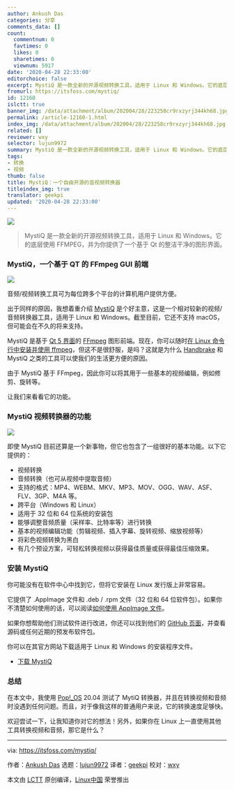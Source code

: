 ```yaml
---
author: Ankush Das
categories: 分享
comments_data: []
count:
  commentnum: 0
  favtimes: 0
  likes: 0
  sharetimes: 0
  viewnum: 5917
date: '2020-04-28 22:33:00'
editorchoice: false
excerpt: MystiQ 是一款全新的开源视频转换工具，适用于 Linux 和 Windows。它的底层使用 FFMPEG，并为你提供了一个基于 Qt 的整洁干净的图形界面。
fromurl: https://itsfoss.com/mystiq/
id: 12160
islctt: true
banner_img: /data/attachment/album/202004/28/223258cr9rxzyrj344kh68.jpg
permalink: /article-12160-1.html
index_img: /data/attachment/album/202004/28/223258cr9rxzyrj344kh68.jpg.thumb.jpg
related: []
reviewer: wxy
selector: lujun9972
summary: MystiQ 是一款全新的开源视频转换工具，适用于 Linux 和 Windows。它的底层使用 FFMPEG，并为你提供了一个基于 Qt 的整洁干净的图形界面。
tags:
- 转换
- 视频
thumb: false
title: MystiQ：一个自由开源的音视频转换器
titleindex_img: true
translator: geekpi
updated: '2020-04-28 22:33:00'
---
```


![](/data/attachment/album/202004/28/223258cr9rxzyrj344kh68.jpg)



> 
> MystiQ 是一款全新的开源视频转换工具，适用于 Linux 和 Windows。它的底层使用 FFMPEG，并为你提供了一个基于 Qt 的整洁干净的图形界面。
> 
> 
> 


### MystiQ，一个基于 QT 的 FFmpeg GUI 前端


![](/data/attachment/album/202004/28/223338yy3uu3fpij2iyr5j.jpg)


音频/视频转换工具可为每位跨多个平台的计算机用户提供方便。


出于同样的原因，我想着重介绍 [MystiQ](https://mystiqapp.com/) 是个好主意，这是一个相对较新的视频/音频转换器工具，适用于 Linux 和 Windows。截至目前，它还不支持 macOS，但可能会在不久的将来支持。


MystiQ 是基于 [Qt 5 界面](https://www.qt.io/)的 [FFmpeg](https://www.ffmpeg.org/) 图形前端。现在，你可以随时[在 Linux 命令行中安装并使用 ffmpeg](https://itsfoss.com/ffmpeg/)，但这不是很舒服，是吗？这就是为什么 [Handbrake](https://itsfoss.com/handbrake/) 和 MystiQ 之类的工具可以使我们的生活更方便的原因。


由于 MystiQ 基于 FFmpeg，因此你可以将其用于一些基本的视频编辑，例如修剪、旋转等。


让我们来看看它的功能。


### MystiQ 视频转换器的功能


![](/data/attachment/album/202004/28/223316scmmfaamia2o0mim.jpg)


即使 MystiQ 目前还算是一个新事物，但它也包含了一组很好的基本功能。以下它提供的：


* 视频转换
* 音频转换（也可从视频中提取音频）
* 支持的格式：MP4、WEBM、MKV、MP3、MOV、OGG、WAV、ASF、FLV、3GP、M4A 等。
* 跨平台（Windows 和 Linux）
* 适用于 32 位和 64 位系统的安装包
* 能够调整音频质量（采样率、比特率等）进行转换
* 基本的视频编辑功能（剪辑视频、插入字幕、旋转视频、缩放视频等）
* 将彩色视频转换为黑白
* 有几个预设方案，可轻松转换视频以获得最佳质量或获得最佳压缩效果。


### 安装 MystiQ


你可能没有在软件中心中找到它，但将它安装在 Linux 发行版上非常容易。


它提供了 .AppImage 文件和 .deb / .rpm 文件（32 位和 64 位软件包）。如果你不清楚如何使用的话，可以阅读[如何使用 AppImage 文件](https://itsfoss.com/use-appimage-linux/)。


如果你想帮助他们测试软件进行改进，你还可以找到他们的 [GitHub 页面](https://github.com/swl-x/MystiQ/)，并查看源码或任何近期的预发布软件包。


你可以在其官方网站下载适用于 Linux 和 Windows 的安装程序文件。


* [下载 MystiQ](https://mystiqapp.com/)


### 总结


在本文中，我使用 [Pop!\_OS](https://system76.com/pop) 20.04 测试了 MytiQ 转换器，并且在转换视频和音频时没遇到任何问题。而且，对于像我这样的普通用户来说，它的转换速度足够快。


欢迎尝试一下，让我知道你对它的想法！另外，如果你在 Linux 上一直使用其他工具转换视频和音频，那它是什么？




---


via: <https://itsfoss.com/mystiq/>


作者：[Ankush Das](https://itsfoss.com/author/ankush/) 选题：[lujun9972](https://github.com/lujun9972) 译者：[geekpi](https://github.com/geekpi) 校对：[wxy](https://github.com/wxy)


本文由 [LCTT](https://github.com/LCTT/TranslateProject) 原创编译，[Linux中国](https://linux.cn/) 荣誉推出